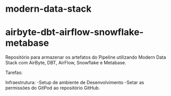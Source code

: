 # modern-data-stack
# airbyte-dbt-airflow-snowflake-metabase 
Repositório para armazenar os artefatos do Pipeline utilizando Modern Data Stack com AirByte, DBT, AirFlow, Snowflake e Metabase.

Tarefas:

Infraestrutura:
-Setup de ambiente de Desenvolvimento
-Setar as permissões do GitPod ao repositório GitHub.